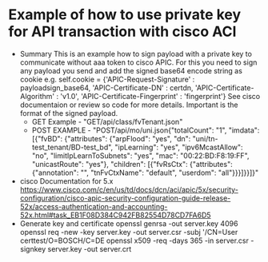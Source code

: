 # Example of how to use private key for API transaction with cisco ACI

* Summary
  This is an example how to sign payload with a private key to communicate without aaa token to cisco APIC.
  For this you need to sign any payload you send and add the signed base64 encode string as cookie
  e.g. self.cookie = {'APIC-Request-Signature' : payloadsign_base64, 'APIC-Certificate-DN' : certdn, 'APIC-Certificate-Algorithm' : 'v1.0', 'APIC-Certificate-Fingerprint' : 'fingerprint'}
  See cisco documentaion or review so code for more details.
  Important is the format of the signed payload.
  * GET Example - "GET/api/class/fvTenant.json"
  * POST EXAMPLE - "POST/api/mo/uni.json{"totalCount": "1", "imdata": [{"fvBD": {"attributes": {"arpFlood": "yes", "dn": "uni/tn-test_tenant/BD-test_bd", "ipLearning": "yes", "ipv6McastAllow": "no", "limitIpLearnToSubnets": "yes", "mac": "00:22:BD:F8:19:FF", "unicastRoute": "yes"}, "children": [{"fvRsCtx": {"attributes": {"annotation": "", "tnFvCtxName": "default", "userdom": "all"}}}]}}]}"
* cisco Documentation for 5.x
  https://www.cisco.com/c/en/us/td/docs/dcn/aci/apic/5x/security-configuration/cisco-apic-security-configuration-guide-release-52x/access-authentication-and-accounting-52x.html#task_EB1F08D384C942FB82554D78CD7FA6D5
* Generate key and certificate
  openssl genrsa -out server.key 4096
  openssl req -new -key server.key -out server.csr -subj '/CN=User certtest/O=BOSCH/C=DE
  openssl x509 -req -days 365 -in server.csr -signkey server.key -out server.crt
